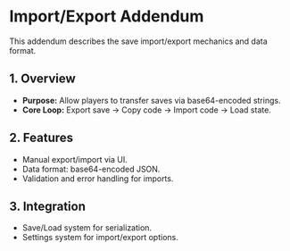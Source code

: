 # Import/Export Addendum

This addendum describes the save import/export mechanics and data format.

## 1. Overview
- **Purpose:** Allow players to transfer saves via base64-encoded strings.
- **Core Loop:** Export save → Copy code → Import code → Load state.

## 2. Features
- Manual export/import via UI.
- Data format: base64-encoded JSON.
- Validation and error handling for imports.

## 3. Integration
- Save/Load system for serialization.
- Settings system for import/export options.
